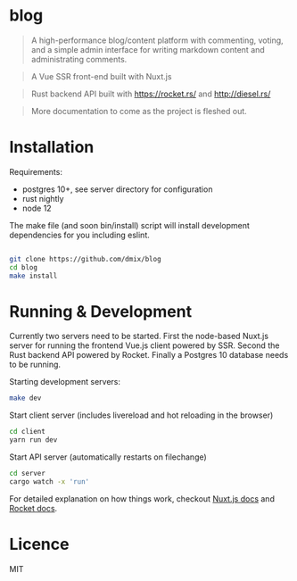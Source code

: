 # blog

> A high-performance blog/content platform with commenting, voting, and a
> simple admin interface for writing markdown content and administrating
> comments.

> A Vue SSR front-end built with Nuxt.js

> Rust backend API built with https://rocket.rs/ and http://diesel.rs/

> More documentation to come as the project is fleshed out.

# Installation

Requirements:

- postgres 10+, see server directory for configuration
- rust nightly
- node 12

The make file (and soon bin/install) script will install development
dependencies for you including eslint.

```Bash

git clone https://github.com/dmix/blog
cd blog
make install
```

# Running & Development

Currently two servers need to be started. First the node-based Nuxt.js server
for running the frontend Vue.js client powered by SSR. Second the Rust backend
API powered by Rocket. Finally a Postgres 10 database needs to be running.

Starting development servers:

```Bash
make dev
```

Start client server (includes livereload and hot reloading in the browser)
```Bash
cd client
yarn run dev
```

Start API server (automatically restarts on filechange)
```Bash
cd server
cargo watch -x 'run'
```

For detailed explanation on how things work, checkout
[Nuxt.js docs](https://nuxtjs.org) and
[Rocket docs](https://rocket.rs/v0.4/guide/getting-started/).

# Licence

MIT
